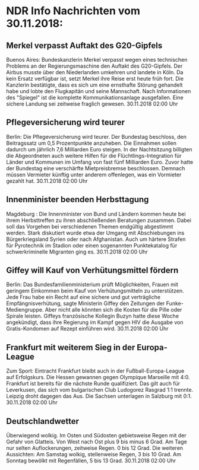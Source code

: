 # NDR Info Nachrichten vom 30.11.2018:


## Merkel verpasst Auftakt des G20-Gipfels
Buenos Aires:     Bundeskanzlerin Merkel verpasst wegen eines technischen Problems an der Regierungsmaschine den Auftakt des G20-Gipfels. Der Airbus musste über den Niederlanden umkehren und landete in Köln. Da kein Ersatz verfügbar ist, setzt Merkel ihre Reise erst heute früh fort. Die Kanzlerin bestätigte, dass es sich um eine ernsthafte Störung gehandelt habe und lobte den Flugkapitän und seine Mannschaft. Nach Informationen des "Spiegel" ist die komplette Kommunikationsanlage ausgefallen. Eine sichere Landung sei zeitweise fraglich gewesen. 30.11.2018 02:00 Uhr 

## Pflegeversicherung wird teurer
Berlin: Die Pflegeversicherung wird teurer. Der Bundestag beschloss, den Beitragssatz um 0,5 Prozentpunkte anzuheben. Die Einnahmen sollen dadurch um jährlich 7,6 Milliarden Euro steigen. In der Nachtsitzung billigten die Abgeordneten auch weitere Hilfen für die Flüchtlings-Integration für Länder und Kommunen im Umfang von fast fünf Milliarden Euro. Zuvor hatte der Bundestag eine verschärfte Mietpreisbremse beschlossen. Demnach müssen Vermieter künftig unter anderem offenlegen, was ein Vormieter gezahlt hat. 30.11.2018 02:00 Uhr 

## Innenminister beenden Herbsttagung
Magdeburg : Die Innenminister von Bund und Ländern kommen heute bei ihrem Herbsttreffen zu ihren abschließenden Beratungen zusammen. Dabei soll das Vorgehen bei verschiedenen Themen endgültig abgestimmt werden. Stark diskutiert wurde etwa der Umgang mit Abschiebungen ins Bürgerkriegsland Syrien oder nach Afghanistan. Auch um härtere Strafen für Pyrotechnik im Stadion oder einen sogenannten Punktekatalog für schwerkriminelle Migranten ging es. 30.11.2018 02:00 Uhr 

## Giffey will Kauf von Verhütungsmittel fördern
Berlin: Das Bundesfamilienministerium prüft Möglichkeiten, Frauen mit geringem Einkommen beim Kauf von Verhütungsmitteln zu unterstützen. Jede Frau habe ein Recht auf eine sichere und gut verträgliche Empfängnisverhütung, sagte Ministerin Giffey den Zeitungen der Funke-Mediengruppe. Aber nicht alle könnten sich die Kosten für die Pille oder Spirale leisten. Giffeys französische Kollegin Buzyn hatte diese Woche angekündigt, dass ihre Regierung im Kampf gegen HIV die Ausgabe von Gratis-Kondomen auf Rezept einführen wird. 30.11.2018 02:00 Uhr 

## Frankfurt mit weiterem Sieg in der Europa-League
Zum Sport:    Eintracht Frankfurt bleibt auch in der Fußball-Europa-League auf Erfolgskurs. Die Hessen gewannen gegen Olympique Marseille mit 4:0. Frankfurt ist bereits für die nächste Runde qualifiziert. Das gilt auch für Leverkusen, das sich vom bulgarischen Club Ludogorez Rasgrad 1:1 trennte. Leipzig droht dagegen das Aus. Die Sachsen unterlagen in Salzburg mit 0:1. 30.11.2018 02:00 Uhr 

## Deutschlandwetter
Überwiegend wolkig. Im Osten und Südosten gebietsweise Regen mit der Gefahr von Glatteis. Von West nach Ost plus 9 bis minus 6 Grad. Am Tage nur selten Auflockerungen, zeitweise Regen. 0 bis 12 Grad. Die weiteren Aussichten: Am Samstag wolkig, stellenweise Regen, 3 bis 10 Grad. Am Sonntag bewölkt mit Regenfällen, 5 bis 13 Grad. 30.11.2018 02:00 Uhr 
